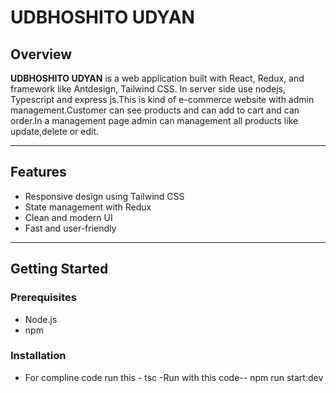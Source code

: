 # UDBHOSHITO UDYAN

## Overview

**UDBHOSHITO UDYAN** is a web application built with React, Redux, and framework like Antdesign, Tailwind CSS. In server side use nodejs, Typescript and express js.This is kind of e-commerce website with admin management.Customer can see products and can add to cart and can order.In a management page admin can management all products like update,delete or edit.

---

## Features

- Responsive design using Tailwind CSS
- State management with Redux
- Clean and modern UI
- Fast and user-friendly

---

## Getting Started

### Prerequisites

- Node.js
- npm

### Installation

- For compline code run this - tsc
  -Run with this code-- npm run start:dev
